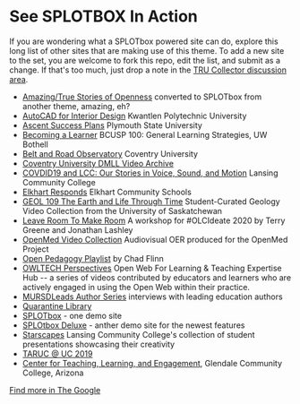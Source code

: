 # See SPLOTBOX In Action

If you are wondering what a SPLOTbox powered site can do, explore this long list of other sites that are making use of this theme. To add a new site to the set, you are welcome to fork this repo, edit the list, and submit as a change. If that's too much, just drop a note in the [TRU Collector discussion area](https://github.com/cogdog/splotbox/discussions).

* [Amazing/True Stories of Openness](http://stories.cogdogblog.com) converted to SPLOTbox from another theme, amazing, eh?
* [AutoCAD for Interior Design](https://wordpress.kpu.ca/cadforid/) Kwantlen Polytechnic University
* [Ascent Success Plans](https://ascent.plymouthcreate.net/) Plymouth State University
* [Becoming a Learner](https://uwb.ds.lib.uw.edu/becomingalearner/) BCUSP 100: General Learning Strategies, UW Bothell
* [Belt and Road Observatory](http://baro.coventry.domains/) Coventry University
* [Coventry University DMLL Video Archive](https://videos.dmll.org.uk/)
* [COVDID19 and LCC: Our Stories in Voice, Sound, and Motion](https://livetogether.openlcc.net/covid19voices/) Lansing Community College
* [Elkhart Responds](https://heal.elkhart.k12.in.us/) Elkhart Community Schools
* [GEOL 109  The Earth and Life Through Time](http://sites.usask.ca/geol109/) Student-Curated Geology Video Collection from the University of Saskatchewan
* [Leave Room To Make Room](https://pod.learningnuggets.ca/) A workshop for #OLCIdeate 2020 by Terry Greene and Jonathan Lashley
* [OpenMed Video Collection](https://videos.openmedproject.eu/) Audiovisual OER produced for the OpenMed Project
* [Open Pedagogy Playlist](http://openpedagogyplaylist.com/) by Chad Flinn
* [OWLTECH Perspectives](http://perspectives.owlteh.org/) Open Web For Learning & Teaching Expertise Hub -- a series of videos contributed by educators and learners who are actively engaged in using the Open Web within their practice.
* [MURSDLeads Author Series](http://eduquinn.com/Interviews/) interviews with leading education authors
* [Quarantine Library](http://electrolibrary.org/quarantine/) 
* [SPLOTbox](http://splot.ca/box/) - one demo site
* [SPLOtbox Deluxe](https://lab.cogdogblog.com/splotbox) - anther demo site for the newest features
* [Starscapes](https://starscapes.openlcc.net/) Lansing Community College's collection of student presentations showcasing their creativity
* [TARUC @ UC 2019](http://georgehaughie.coventry.domains/TARUC2019/)
* [Center for Teaching, Learning, and Engagement](https://gccazctle.com/), Glendale Community College, Arizona

[Find more in The Google](https://www.google.ca/search?q="SPLOTbox+theme+is+based+on+Garfunkel"+-site:splot.ca)
